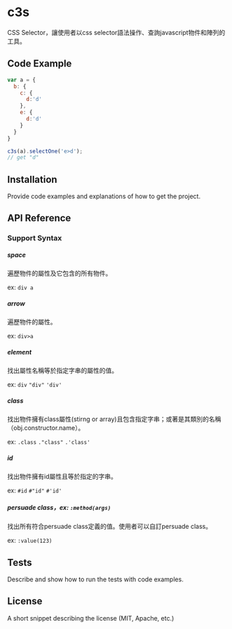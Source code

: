 # c3s

CSS Selector，讓使用者以css selector語法操作、查詢javascript物件和陣列的工具。

## Code Example

```javascript
var a = {
  b: {
    c: {
      d:'d'
    },
    e: {
      d:'d'
    }
  }
}

c3s(a).selectOne('e>d');
// get "d"
```

## Installation

Provide code examples and explanations of how to get the project.

## API Reference

### Support Syntax

##### space

  遍歷物件的屬性及它包含的所有物件。
  
  ex: `div a`
  
  
##### arrow

  遍歷物件的屬性。
  
  ex: `div>a`
  
  
##### element

  找出屬性名稱等於指定字串的屬性的值。
  
  ex: `div` `"div"` `'div'`


##### class
  
  找出物件擁有class屬性(stirng or array)且包含指定字串；或著是其類別的名稱（obj.constructor.name）。
  
  ex: `.class` `."class"` `.'class'`
  
  
##### id

  找出物件擁有id屬性且等於指定的字串。
  
  ex: `#id` `#"id"` `#'id'` 
  
  
##### persuade class，ex: `:method(args)`
  
  找出所有符合persuade class定義的值。使用者可以自訂persuade class。
  
  ex: `:value(123)`
  
  
## Tests

Describe and show how to run the tests with code examples.

## License

A short snippet describing the license (MIT, Apache, etc.)
